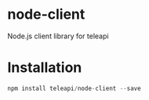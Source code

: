 # node-client
Node.js client library for teleapi

# Installation
``` javascript
npm install teleapi/node-client --save
```
